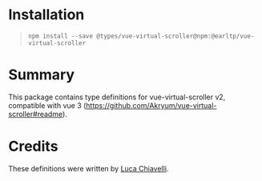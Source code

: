 # Installation
> `npm install --save @types/vue-virtual-scroller@npm:@earltp/vue-virtual-scroller`

# Summary
This package contains type definitions for vue-virtual-scroller v2, compatible with vue 3 (https://github.com/Akryum/vue-virtual-scroller#readme).

# Credits
These definitions were written by [Luca Chiavelli](https://github.com/EarlTP).
